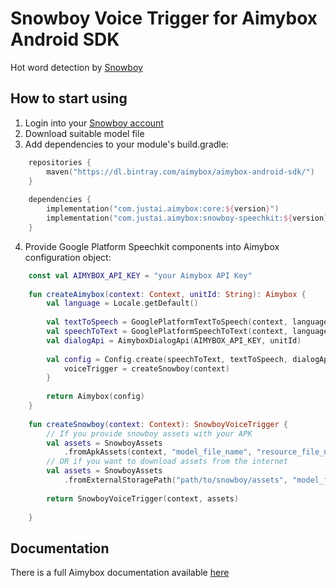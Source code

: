 # Snowboy Voice Trigger for Aimybox Android SDK

Hot word detection by [Snowboy](https://snowboy.kitt.ai/) 

## How to start using

1. Login into your [Snowboy account](https://snowboy.kitt.ai/dashboard)
2. Download suitable model file
3. Add dependencies to your module's build.gradle:
```kotlin
    repositories {
        maven("https://dl.bintray.com/aimybox/aimybox-android-sdk/")
    }
    
    dependencies {
        implementation("com.justai.aimybox:core:${version}")
        implementation("com.justai.aimybox:snowboy-speechkit:${version}")
    }
```
4. Provide Google Platform Speechkit components into Aimybox configuration object:
```kotlin
    const val AIMYBOX_API_KEY = "your Aimybox API Key"
    
    fun createAimybox(context: Context, unitId: String): Aimybox {
        val language = Locale.getDefault()
    
        val textToSpeech = GooglePlatformTextToSpeech(context, language) // Or any other TTS
        val speechToText = GooglePlatformSpeechToText(context, language) // Or any other STT
        val dialogApi = AimyboxDialogApi(AIMYBOX_API_KEY, unitId)
        
        val config = Config.create(speechToText, textToSpeech, dialogApi) {
            voiceTrigger = createSnowboy(context)
        }
    
        return Aimybox(config)
    }
    
    fun createSnowboy(context: Context): SnowboyVoiceTrigger {
        // If you provide snowboy assets with your APK
        val assets = SnowboyAssets
            .fromApkAssets(context, "model_file_name", "resource_file_name")
        // OR if you want to download assets from the internet
        val assets = SnowboyAssets
            .fromExternalStoragePath("path/to/snowboy/assets", "model_file_name", "resource_file_name")
        
        return SnowboyVoiceTrigger(context, assets)
        
    }
```

## Documentation

There is a full Aimybox documentation available [here](https://help.aimybox.com)

